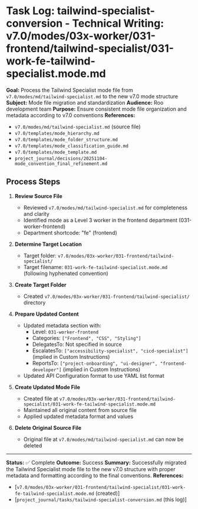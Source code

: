 # Task Log: tailwind-specialist-conversion - Technical Writing: v7.0/modes/03x-worker/031-frontend/tailwind-specialist/031-work-fe-tailwind-specialist.mode.md

**Goal:** Process the Tailwind Specialist mode file from `v7.0/modes/md/tailwind-specialist.md` to the new v7.0 mode structure
**Subject:** Mode file migration and standardization
**Audience:** Roo development team
**Purpose:** Ensure consistent mode file organization and metadata according to v7.0 conventions
**References:**
- `v7.0/modes/md/tailwind-specialist.md` (source file)
- `v7.0/templates/mode_hierarchy.md`
- `v7.0/templates/mode_folder_structure.md`
- `v7.0/templates/mode_classification_guide.md`
- `v7.0/templates/mode_template.md`
- `project_journal/decisions/20251104-mode_convention_final_refinement.md`

## Process Steps

1. **Review Source File**
   - Reviewed `v7.0/modes/md/tailwind-specialist.md` for completeness and clarity
   - Identified mode as a Level 3 worker in the frontend department (031-worker-frontend)
   - Department shortcode: "fe" (frontend)

2. **Determine Target Location**
   - Target folder: `v7.0/modes/03x-worker/031-frontend/tailwind-specialist/`
   - Target filename: `031-work-fe-tailwind-specialist.mode.md` (following hyphenated convention)

3. **Create Target Folder**
   - Created `v7.0/modes/03x-worker/031-frontend/tailwind-specialist/` directory

4. **Prepare Updated Content**
   - Updated metadata section with:
     - Level: `031-worker-frontend`
     - Categories: `["Frontend", "CSS", "Styling"]`
     - DelegatesTo: Not specified in source
     - EscalatesTo: `["accessibility-specialist", "cicd-specialist"]` (implied in Custom Instructions)
     - ReportsTo: `["project-onboarding", "ui-designer", "frontend-developer"]` (implied in Custom Instructions)
   - Updated API Configuration format to use YAML list format

5. **Create Updated Mode File**
   - Created file at `v7.0/modes/03x-worker/031-frontend/tailwind-specialist/031-work-fe-tailwind-specialist.mode.md`
   - Maintained all original content from source file
   - Applied updated metadata format and values

6. **Delete Original Source File**
   - Original file at `v7.0/modes/md/tailwind-specialist.md` can now be deleted

---

**Status:** ✅ Complete
**Outcome:** Success
**Summary:** Successfully migrated the Tailwind Specialist mode file to the new v7.0 structure with proper metadata and formatting according to the final conventions.
**References:**
- [`v7.0/modes/03x-worker/031-frontend/tailwind-specialist/031-work-fe-tailwind-specialist.mode.md` (created)]
- [`project_journal/tasks/tailwind-specialist-conversion.md` (this log)]